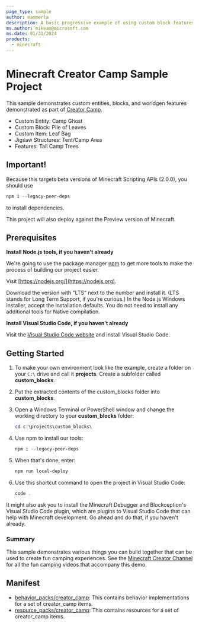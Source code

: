 ```yaml
---
page_type: sample
author: mammerla
description: A basic progressive example of using custom block features within Minecraft.
ms.author: mikeam@microsoft.com
ms.date: 01/31/2024
products:
  - minecraft
---
```


# Minecraft Creator Camp Sample Project

This sample demonstrates custom entities, blocks, and worldgen features demonstrated as part of [Creator Camp](https://aka.ms/creatorcamp).

- Custom Entity: Camp Ghost
- Custom Block: Pile of Leaves
- Custom Item: Leaf Bag
- Jigsaw Structures: Tent/Camp Area
- Features: Tall Camp Trees

## Important!

Because this targets beta versions of Minecraft Scripting APIs (2.0.0), you should use

```powershell
npm i --legacy-peer-deps
```

to install dependencies.

This project will also deploy against the Preview version of Minecraft.

## Prerequisites

**Install Node.js tools, if you haven't already**

We're going to use the package manager [npm](https://www.npmjs.com/package/npm) to get more tools to make the process of building our project easier.

Visit [https://nodejs.org/](https://nodejs.org).

Download the version with "LTS" next to the number and install it. (LTS stands for Long Term Support, if you're curious.) In the Node.js Windows installer, accept the installation defaults. You do not need to install any additional tools for Native compilation.

**Install Visual Studio Code, if you haven't already**

Visit the [Visual Studio Code website](https://code.visualstudio.com) and install Visual Studio Code.

## Getting Started

1. To make your own environment look like the example, create a folder on your `C:\` drive and call it **projects**. Create a subfolder called **custom_blocks**.

1. Put the extracted contents of the custom_blocks folder into **custom_blocks**.

1. Open a Windows Terminal or PowerShell window and change the working directory to your **custom_blocks** folder:

   ```powershell
   cd c:\projects\custom_blocks\
   ```

1. Use npm to install our tools:

   ```powershell
   npm i --legacy-peer-deps
   ```

1. When that's done, enter:

   ```powershell
   npm run local-deploy
   ```

1. Use this shortcut command to open the project in Visual Studio Code:

   ```powershell
   code .
   ```

It might also ask you to install the Minecraft Debugger and Blockception's Visual Studio Code plugin, which are plugins to Visual Studio Code that can help with Minecraft development. Go ahead and do that, if you haven't already.

### Summary

This sample demonstrates various things you can build together that can be used to create fun camping experiences. See the [Minecraft Creator Channel](https://aka.ms/creatorcamp) for all the fun camping videos that accompany this demo.

## Manifest

- [behavior_packs/creator_camp](https://github.com/microsoft/minecraft-samples/blob/main/creator_camp/behavior_packs/creator_camp): This contains behavior implementations for a set of creator_camp items.
- [resource_packs/creator_camp](https://github.com/microsoft/minecraft-samples/blob/main/creator_camp/resource_packs/creator_camp): This contains resources for a set of creator_camp items.
